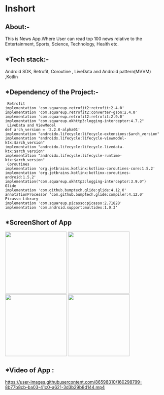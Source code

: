 # Inshort
## About:-
This is News App.Where User can read top 100 news relative to the Entertainment, Sports, Science, Technology, Health etc.
## *Tech stack:-
Android SDK, Retrofit, Coroutine , LiveData and Android pattern(MVVM) ,Kotlin
## *Dependency of the Project:-
     Retrofit
    implementation 'com.squareup.retrofit2:retrofit:2.4.0'
    implementation 'com.squareup.retrofit2:converter-gson:2.4.0'
    implementation 'com.squareup.retrofit2:retrofit:2.9.0'
    implementation "com.squareup.okhttp3:logging-interceptor:4.7.2"
     LiveData and ViewModel
    def arch_version = '2.2.0-alpha01'
    implementation "androidx.lifecycle:lifecycle-extensions:$arch_version"
    implementation "androidx.lifecycle:lifecycle-viewmodel-ktx:$arch_version"
    implementation "androidx.lifecycle:lifecycle-livedata-ktx:$arch_version"
    implementation "androidx.lifecycle:lifecycle-runtime-ktx:$arch_version"
     Coroutines
    implementation 'org.jetbrains.kotlinx:kotlinx-coroutines-core:1.5.2'
    implementation 'org.jetbrains.kotlinx:kotlinx-coroutines-android:1.5.2'
    implementation("com.squareup.okhttp3:logging-interceptor:3.9.0")
    Glide
    implementation 'com.github.bumptech.glide:glide:4.12.0'
    annotationProcessor 'com.github.bumptech.glide:compiler:4.12.0'
    Picasso Library
    implementation 'com.squareup.picasso:picasso:2.71828'
    implementation 'com.android.support:multidex:1.0.3'
 
 
 ## *ScreenShort of App
 <p float="left">
  <img src="https://user-images.githubusercontent.com/86598310/160297078-60ceb5f5-5973-457a-9da7-28a9aceb6732.jpeg" width="200" />
  <img src="https://user-images.githubusercontent.com/86598310/160297199-34803f41-0e09-4ea2-a428-294eb68495d8.jpeg" width="200" /> 
  <img src="https://user-images.githubusercontent.com/86598310/160297203-3cc41f38-8df9-4488-8c83-f6eba0ef2881.jpeg" width="200" />
  <img src="https://user-images.githubusercontent.com/86598310/160297214-461c63a2-4138-4900-8be9-789202e3f501.jpeg" width="200" />
</p>

## *Video of App :
https://user-images.githubusercontent.com/86598310/160298799-8b77b8cb-ba03-41c0-a621-3d3b29b8d144.mp4

